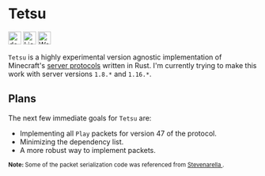 # Tetsu

[<img alt="docs.rs" height=26 src="https://img.shields.io/docsrs/tetsu?style=for-the-badge&color=66cf94&logo=Rust" />](https://docs.rs/tetsu)
[<img alt="License" height=26 src="https://img.shields.io/crates/l/tetsu?style=for-the-badge&color=66a7cf" />](LICENSE)
[<img alt="Workflow Status" height=26 src="https://img.shields.io/github/workflow/status/schctl/tetsu/Test?style=for-the-badge&logo=Github" />](https://github.com/schctl/tetsu/actions/workflows/test.yml)

`Tetsu` is a highly experimental version agnostic implementation of Minecraft's [server protocols](https://wiki.vg/Protocol) written in Rust. I'm currently trying to make this work with server versions `1.8.*` and `1.16.*`.

## Plans

The next few immediate goals for `Tetsu` are:

- Implementing all `Play` packets for version 47 of the protocol.
- Minimizing the dependency list.
- A more robust way to implement packets.

<p><sup>
    <b>
        Note:
    </b>
    Some of the packet serialization code was referenced from
    <a href="https://github.com/iceiix/stevenarella">
        Stevenarella
    </a>.
</sup></p>
